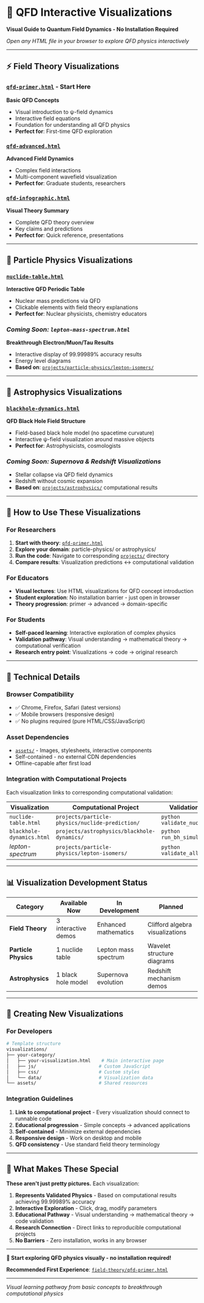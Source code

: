 # 🎨 QFD Interactive Visualizations

**Visual Guide to Quantum Field Dynamics - No Installation Required**

*Open any HTML file in your browser to explore QFD physics interactively*

---

## ⚡ **Field Theory Visualizations**

### [`qfd-primer.html`](field-theory/qfd-primer.html) - **Start Here**
**Basic QFD Concepts**
- Visual introduction to ψ-field dynamics
- Interactive field equations
- Foundation for understanding all QFD physics
- **Perfect for**: First-time QFD exploration

### [`qfd-advanced.html`](field-theory/qfd-advanced.html)
**Advanced Field Dynamics**
- Complex field interactions
- Multi-component wavefield visualization
- **Perfect for**: Graduate students, researchers

### [`qfd-infographic.html`](field-theory/qfd-infographic.html)
**Visual Theory Summary**
- Complete QFD theory overview
- Key claims and predictions
- **Perfect for**: Quick reference, presentations

---

## 🔬 **Particle Physics Visualizations**

### [`nuclide-table.html`](particle-physics/nuclide-table.html)
**Interactive QFD Periodic Table**
- Nuclear mass predictions via QFD
- Clickable elements with field theory explanations
- **Perfect for**: Nuclear physicists, chemistry educators

### *Coming Soon: `lepton-mass-spectrum.html`*
**Breakthrough Electron/Muon/Tau Results**
- Interactive display of 99.99989% accuracy results
- Energy level diagrams
- **Based on**: [`projects/particle-physics/lepton-isomers/`](../projects/particle-physics/lepton-isomers/)

---

## 🌌 **Astrophysics Visualizations**

### [`blackhole-dynamics.html`](astrophysics/blackhole-dynamics.html)
**QFD Black Hole Field Structure**
- Field-based black hole model (no spacetime curvature)
- Interactive ψ-field visualization around massive objects
- **Perfect for**: Astrophysicists, cosmologists

### *Coming Soon: Supernova & Redshift Visualizations*
- Stellar collapse via QFD field dynamics
- Redshift without cosmic expansion
- **Based on**: [`projects/astrophysics/`](../projects/astrophysics/) computational results

---

## 🎯 **How to Use These Visualizations**

### **For Researchers**
1. **Start with theory**: [`qfd-primer.html`](field-theory/qfd-primer.html)
2. **Explore your domain**: particle-physics/ or astrophysics/
3. **Run the code**: Navigate to corresponding [`projects/`](../projects/) directory
4. **Compare results**: Visualization predictions ↔ computational validation

### **For Educators**
- **Visual lectures**: Use HTML visualizations for QFD concept introduction
- **Student exploration**: No installation barrier - just open in browser
- **Theory progression**: primer → advanced → domain-specific

### **For Students**
- **Self-paced learning**: Interactive exploration of complex physics
- **Validation pathway**: Visual understanding → mathematical theory → computational verification
- **Research entry point**: Visualizations → code → original research

---

## 🔧 **Technical Details**

### **Browser Compatibility**
- ✅ Chrome, Firefox, Safari (latest versions)
- ✅ Mobile browsers (responsive design)
- ✅ No plugins required (pure HTML/CSS/JavaScript)

### **Asset Dependencies**
- [`assets/`](assets/) - Images, stylesheets, interactive components
- Self-contained - no external CDN dependencies
- Offline-capable after first load

### **Integration with Computational Projects**
Each visualization links to corresponding computational validation:

| Visualization | Computational Project | Validation Command |
|---------------|----------------------|-------------------|
| `nuclide-table.html` | `projects/particle-physics/nuclide-prediction/` | `python validate_nuclides.py` |
| `blackhole-dynamics.html` | `projects/astrophysics/blackhole-dynamics/` | `python run_bh_simulation.py` |
| *lepton-spectrum* | `projects/particle-physics/lepton-isomers/` | `python validate_all_particles.py` |

---

## 📊 **Visualization Development Status**

| Category | Available Now | In Development | Planned |
|----------|---------------|----------------|---------|
| **Field Theory** | 3 interactive demos | Enhanced mathematics | Clifford algebra visualizations |
| **Particle Physics** | 1 nuclide table | Lepton mass spectrum | Wavelet structure diagrams |
| **Astrophysics** | 1 black hole model | Supernova evolution | Redshift mechanism demos |

---

## 🎨 **Creating New Visualizations**

### **For Developers**
```bash
# Template structure
visualizations/
├── your-category/
│   ├── your-visualization.html    # Main interactive page
│   ├── js/                       # Custom JavaScript
│   ├── css/                      # Custom styles
│   └── data/                     # Visualization data
└── assets/                       # Shared resources
```

### **Integration Guidelines**
1. **Link to computational project** - Every visualization should connect to runnable code
2. **Educational progression** - Simple concepts → advanced applications
3. **Self-contained** - Minimize external dependencies
4. **Responsive design** - Work on desktop and mobile
5. **QFD consistency** - Use standard field theory terminology

---

## 🌟 **What Makes These Special**

**These aren't just pretty pictures.** Each visualization:

1. **Represents Validated Physics** - Based on computational results achieving 99.99989% accuracy
2. **Interactive Exploration** - Click, drag, modify parameters
3. **Educational Pathway** - Visual understanding → mathematical theory → code validation
4. **Research Connection** - Direct links to reproducible computational projects
5. **No Barriers** - Zero installation, works in any browser

---

**🎯 Start exploring QFD physics visually - no installation required!**

**Recommended First Experience**: [`field-theory/qfd-primer.html`](field-theory/qfd-primer.html)

---

*Visual learning pathway from basic concepts to breakthrough computational physics*